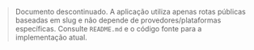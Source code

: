 > Documento descontinuado. A aplicação utiliza apenas rotas públicas baseadas em slug e não depende de provedores/plataformas específicas. Consulte `README.md` e o código fonte para a implementação atual.